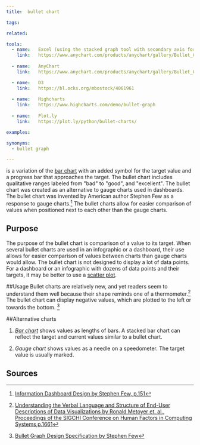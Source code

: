 ```yaml
---
title:  bullet chart

tags:

related:

tools:
  - name:   Excel (using the stacked graph tool with secondary axis for performance indicator)
    link:   https://www.anychart.com/products/anychart/gallery/Bullet_Charts/
      
  - name:   AnyChart
    link:   https://www.anychart.com/products/anychart/gallery/Bullet_Charts/

  - name:   D3
    link:   https://bl.ocks.org/mbostock/4061961
    
  - name:   Highcharts
    link:   https://www.highcharts.com/demo/bullet-graph
  
  - name:   Plot.ly
    link:   https://plot.ly/python/bullet-charts/

examples:

synonyms:
  - bullet graph

---
```


is a variation of the [bar chart](/bar-chart) with an added symbol for the target value and a progress bar that approaches the target. The bullet chart includes qualitative ranges labeled from "bad" to "good", and "excellent". The bullet chart was created as an alternative to gauge charts used in dashboards. The bullet chart was invented by American author Stephen Few as a response to gauge charts.[^few] The bullet charts allow for easier comparison of values when positioned next to each other than the gauge charts.

<!--more-->

## Purpose
 The purpose of the bullet chart is comparison of a value to its target. When several bullet charts are used in an infographic or a dashboard, their use allows for easier comparison of values between charts than gauge charts would allow.
 The bullet chart is not designed to display a lot of data points. For a dashboard or an infographic with dozens of data points and their targets, it may be better to use a [scatter plot](/scatter-plot).
 
 ##Usage
 Bullet charts are relatively new, and yet readers seem to understand them well because their shape reminds one of a thermometer.[^metoyer]
 The bullet chart can display negative values, which are plotted to the left or towards the bottom. [^few2]
 
 
 ##Alternative charts
 1. [*Bar chart*](/bar-chart) shows values as lengths of bars. A stacked bar chart can reflect the target and current values similar to a bullet chart.
 
 2. *Gauge chart* shows values as a needle on a speedometer. The target value is usually marked.

## Sources
[^few]: [Information Dashboard Design by Stephen Few, p.151](https://the-eye.eu/public/Books/IT%20Various/information_dashboard_design.pdf)
[^metoyer]: [Understanding the Verbal Language and Structure of End-User Descriptions of Data Visualizations by Ronald Metoyer et. al., Proceedings of the SIGCHI Conference on Human Factors in Computing Systems,p.1661](https://www.microsoft.com/en-us/research/wp-content/uploads/2016/02/p1659-metoyer.pdf)
[^few2]: [Bullet Graph Design Specification by Stephen Few](https://www.perceptualedge.com/articles/misc/Bullet_Graph_Design_Spec.pdf)
